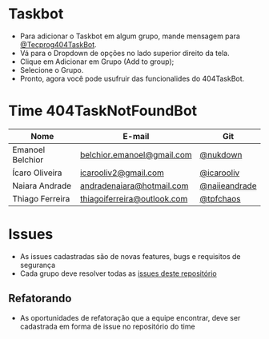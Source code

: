 # Taskbot
 - Para adicionar o Taskbot em algum grupo, mande mensagem para [@Tecprog404TaskBot](https://telegram.me/Tecprog404TaskBot).
 - Vá para o Dropdown de opções no lado superior direito da tela.
 - Clique em Adicionar em Grupo (Add to group);
 - Selecione o Grupo.
 - Pronto, agora você pode usufruir das funcionalides do 404TaskBot.
# Time 404TaskNotFoundBot
 | Nome  | E-mail | Git |
 | ------------- | ------------- | ------------- |
 | Emanoel Belchior |[belchior.emanoel@gmail.com](mailto:belchior.emanoel@gmail.com)| [@nukdown](https://github.com/nukdown) |
 | Ícaro Oliveira |[icarooliv2@gmail.com](mailto:icarooliv2@gmail.com)| [@icarooliv](https://github.com/icarooliv) |
 | Naiara Andrade |[andradenaiara@hotmail.com](mailto:andradenaiara@hotmail.com)| [@naiieandrade](https://github.com/naiieandrade) |
 | Thiago Ferreira |[thiagoiferreira@outlook.com](mailto:thiagoiferreira@outlook.com)| [@tpfchaos](https://github.com/tpfchaos) |

# Issues
- As issues cadastradas são de novas features, bugs e requisitos de segurança
- Cada grupo deve resolver todas as [issues deste repositório](https://github.com/TecProg-20181/Taskbot)

## Refatorando
- As oportunidades de refatoração que a equipe encontrar, deve ser cadastrada
em forma de issue no repositório do time
